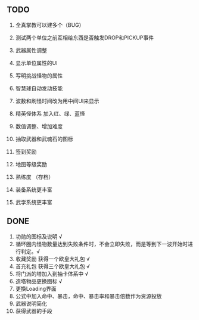## TODO
1. 全真掌教可以建多个（BUG）
2. 测试两个单位之前互相给东西是否触发DROP和PICKUP事件
3. 武器属性调整
4. 显示单位属性的UI
5. 写明挑战怪物的属性
6. 智慧球自动发动技能
7. 波数和刷怪时间改为用中间UI来显示
8. 精英怪体系 加入红、绿、蓝怪
9. 数值调整、增加难度
10. 抽取武器和武魂石的图标

11. 签到奖励
12. 地图等级奖励
13. 熟练度 （存档）
14. 装备系统更丰富
15. 武学系统更丰富

## DONE
1. 功勋的图标及说明 √
2. 循环圈内怪物数量达到失败条件时，不会立即失败，而是等到下一波开始时进行判定。√
3. 收藏奖励  获得一个欧皇大礼包 √
4. 首充礼包 获得三个欧皇大礼包 √
5. 将门派的塔加入到抽卡体系中 √
6. 造塔物品更换图标 √
7. 更换Loading界面
8. 公式中加入命中、暴击，命中、暴击率和暴击倍数作为资源投放 
9. 武器说明简化
10. 获得武器的手段